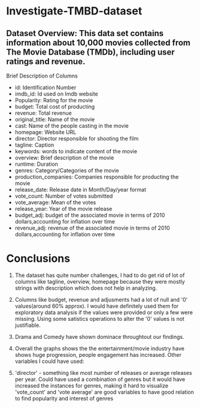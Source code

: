 # Investigate-TMBD-dataset

## Dataset Overview: This data set contains information about 10,000 movies collected from The Movie Database (TMDb), including user ratings and revenue.

Brief Description of Columns
- id: Identification Number
- imdb_id: Id used on Imdb website
- Popularity: Rating for the movie
- budget: Total cost of producting
- revenue: Total revenue
- original_title: Name of the movie
- cast: Name of the people casting in the movie
- homepage: Website URL
- director: Director responsible for shooting the film
- tagline: Caption
- keywords: words to indicate content of the movie
- overview: Brief description of the movie
- runtime: Duration
- genres: Category/Categories of the movie
- production_companies: Companies responsible for producting the movie
- release_date: Release date in Month/Day/year format
- vote_count: Number of votes submitted
- vote_average: Mean of the votes
- release_year: Year of the movie release
- budget_adj: budget of the associated movie in terms of 2010 dollars,accounting for inflation over time
- revenue_adj: revenue of the associated movie in terms of 2010 dollars,accounting for inflation over time

# Conclusions
1. The dataset has quite number challenges, I had to do get rid of lot of columns like tagline, overview, homepage because they were mostly strings with description which does not help in analyzing.

2. Columns like budget, revenue and adjusments had a lot of null and '0' values(around 60% approx). I would have definitely used them for exploratory data analysis if the values were provided or only a few were missing. Using some satistics operations to alter the '0' values is not justifiable.

3. Drama and Comedy have shown dominace throughtout our findings.

4. Overall the graphs shows the the entertainment/movie industry have shows huge progression, people engagement has increased.
Other variables I could have used:

5. 'director' - something like most number of releases or average releases per year.
Could have used a combination of genres but it would have increased the instances for genres, making it hard to visualize
'vote_count' and 'vote average' are good variables to have good relation to find popularity and interest of genres

